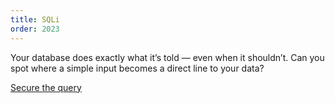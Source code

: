 ```yaml
---
title: SQLi
order: 2023
---
```


Your database does exactly what it’s told — even when it shouldn’t.
Can you spot where a simple input becomes a direct line to your data?

<a href="http://localhost:8081/" target="saintcon_appsec_2023">Secure the query</a>
